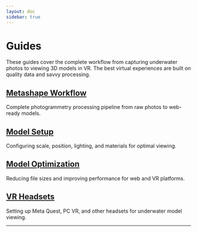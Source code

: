 ```yaml
---
layout: doc
sidebar: true
---
```


# Guides

These guides cover the complete workflow from capturing underwater photos to viewing 3D models in VR. The best virtual experiences are built on quality data and savvy processing.

## [Metashape Workflow](./guides/metashape-workflow.md)
Complete photogrammetry processing pipeline from raw photos to web-ready models.

## [Model Setup](./guides/model-setup.md)
Configuring scale, position, lighting, and materials for optimal viewing.

## [Model Optimization](./guides/optimization.md)
Reducing file sizes and improving performance for web and VR platforms.

## [VR Headsets](./guides/vr-headsets.md)
Setting up Meta Quest, PC VR, and other headsets for underwater model viewing.

---

